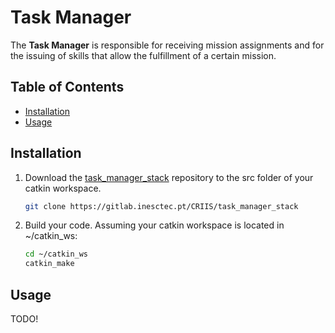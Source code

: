 # Task Manager

The **Task Manager** is responsible for receiving mission assignments and for the issuing of skills that allow the fulfillment of a certain mission.

## Table of Contents

* [Installation](#installation)
* [Usage](#usage)

## <a name="installation"></a>Installation

1. Download the [task_manager_stack]() repository to the src folder of your catkin workspace.

    ```bash
    git clone https://gitlab.inesctec.pt/CRIIS/task_manager_stack
    ```

2. Build your code. Assuming your catkin workspace is located in ~/catkin_ws:

    ```bash
    cd ~/catkin_ws
    catkin_make
    ```

## <a name="usage"></a> Usage

TODO!
